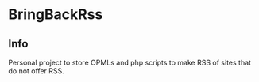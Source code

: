 # BringBackRss

## Info

Personal project to store OPMLs and php scripts to make RSS of sites that do not offer RSS.
